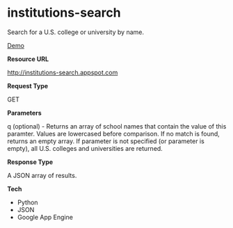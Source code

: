 institutions-search
===================

Search for a U.S. college or university by name.

[Demo](http://institutions-search.appspot.com/?q=florida)

**Resource URL**

http://institutions-search.appspot.com

**Request Type**

GET

**Parameters**

q (optional) - Returns an array of school names that contain the value of this paramter.  Values are lowercased before comparison.  If no match is found, returns an empty array.   If parameter is not specified (or parameter is empty), all U.S. colleges and universities are returned.  

**Response Type**

A JSON array of results.

**Tech**

-  Python
-  JSON
-  Google App Engine
